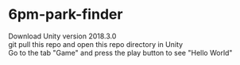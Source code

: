 # 6pm-park-finder
Download Unity version 2018.3.0\
git pull this repo and open this repo directory in Unity\
Go to the tab "Game" and press the play button to see "Hello World"
